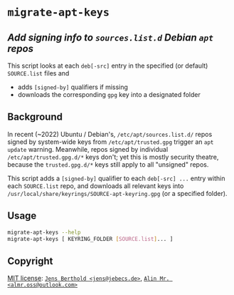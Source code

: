 # `migrate-apt-keys`

## _Add signing info to `sources.list.d` Debian `apt` repos_

This script looks at each `deb[-src]` entry in the specified (or default) `SOURCE.list` files and
- adds `[signed-by]` qualifiers if missing
- downloads the corresponding `gpg` key into a designated folder

## Background

In recent (~2022) Ubuntu / Debian's, `/etc/apt/sources.list.d/` repos signed by system-wide keys from `/etc/apt/trusted.gpg` trigger an `apt update` warning. Meanwhile, repos signed by individual `/etc/apt/trusted.gpg.d/*` keys don't; yet this is mostly security theatre, because the `trusted.gpg.d/*` keys still apply to all "unsigned" repos.

This script adds a `[signed-by]` qualifier to each `deb[-src] ...` entry within each `SOURCE.list` repo, and downloads all relevant keys into `/usr/local/share/keyrings/SOURCE-apt-keyring.gpg` (or a specified folder).

## Usage

```sh
migrate-apt-keys --help
migrate-apt-keys [ KEYRING_FOLDER [SOURCE.list]... ]
```

## Copyright

[MIT license](LICENSE.txt): [`Jens Berthold <jens@jebecs.de>`](https://github.com/maxhq), [`Alin Mr. <almr.oss@outlook.com>`](https://github.com/mralusw)
